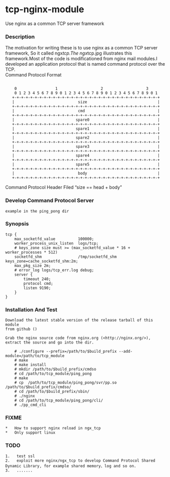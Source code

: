 tcp-nginx-module
================

Use nginx as a common TCP server framework

<h3>Description</h3>

<p>The motivation for writing these is to use nginx as a common TCP server framework, So it called ngx<em>tcp.The ngx</em>tcp.jpg illustrates this framework.Most of the code is modificationed from nginx mail modules.I developed an application protocol that is named command protocol over the TCP. <br />
Command Protocol Format</p>

<pre><code>
    0                 1                   2                   3    
    0 1 2 3 4 5 6 7 8 9 0 1 2 3 4 5 6 7 8 9 0 1 2 3 4 5 6 7 8 9 0 1 
   +-+-+-+-+-+-+-+-+-+-+-+-+-+-+-+-+-+-+-+-+-+-+-+-+-+-+-+-+-+-+-+-+
   |                            size                               |
   +-+-+-+-+-+-+-+-+-+-+-+-+-+-+-+-+-+-+-+-+-+-+-+-+-+-+-+-+-+-+-+-+
   |                            cmd                                |
   +-+-+-+-+-+-+-+-+-+-+-+-+-+-+-+-+-+-+-+-+-+-+-+-+-+-+-+-+-+-+-+-+
   |                           spare0                              |
   +-+-+-+-+-+-+-+-+-+-+-+-+-+-+-+-+-+-+-+-+-+-+-+-+-+-+-+-+-+-+-+-+
   |                           spare1                              |
   +-+-+-+-+-+-+-+-+-+-+-+-+-+-+-+-+-+-+-+-+-+-+-+-+-+-+-+-+-+-+-+-+
   |                           spare2                              |
   +-+-+-+-+-+-+-+-+-+-+-+-+-+-+-+-+-+-+-+-+-+-+-+-+-+-+-+-+-+-+-+-+
   |                           spare3                              |
   +-+-+-+-+-+-+-+-+-+-+-+-+-+-+-+-+-+-+-+-+-+-+-+-+-+-+-+-+-+-+-+-+
   |                           spare4                              |
   +-+-+-+-+-+-+-+-+-+-+-+-+-+-+-+-+-+-+-+-+-+-+-+-+-+-+-+-+-+-+-+-+
   |                           spare5                              |
   +-+-+-+-+-+-+-+-+-+-+-+-+-+-+-+-+-+-+-+-+-+-+-+-+-+-+-+-+-+-+-+-+
   |                            body                               |
   +-+-+-+-+-+-+-+-+-+-+-+-+-+-+-+-+-+-+-+-+-+-+-+-+-+-+-+-+-+-+-+-+
</code></pre>

<p>Command Protocol Header Filed “size == head + body”</p>

<h3>Develop Command Protocol Server</h3>

<pre><code>example in the ping_pong dir
</code></pre>

<h3>Synopsis</h3>

<pre><code>tcp {
    max_socketfd_value          100000;
    worker_process_unix_listen  logs/tcp;
    # keys_zone size must &gt;= (max_socketfd_value * 16 + worker_processes * 512)
    socketfd_shm                /tmp/socketfd_shm keys_zone=cache_socketfd_shm:2m;
    max_pkg_size 2m;
    # error_log logs/tcp_err.log debug;
    server {
        timeout 240;
        protocol cmd;
        listen 9190;
    }
}
</code></pre>

<h3>Installation And Test</h3>

<pre><code>Download the latest stable version of the release tarball of this module
from github ()

Grab the nginx source code from nginx.org (&lt;http://nginx.org/&gt;), extract the source and go into the dir.

    # ./configure --prefix=/path/to/$build_prefix --add-module=/path/to/tcp_module
    # make
    # make install
    # mkdir /path/to/$build_prefix/cmdso
    # cd /path/to/tcp_module/ping_pong
    # make
    # cp  /path/to/tcp_module/ping_pong/svr/pp.so /path/to/$build_prefix/cmdso/
    # cd /path/to/$build_prefix/sbin/
    # ./nginx
    # cd /path/to/tcp_module/ping_pong/cli/
    # ./pp_cmd_cli
</code></pre>

<h3>FIXME</h3>

<pre><code>*   How to support nginx reload in ngx_tcp
*   Only support linux
</code></pre>

<h3>TODO</h3>

<pre><code>1.   test ssl 
2.   exploit more nginx/ngx_tcp to develop Command Protocol Shared Dynamic Library, for example shared memory、log and so on.
3.   .......
</code></pre>
